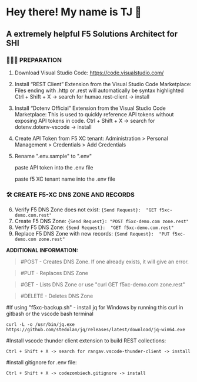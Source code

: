<h1> Hey there! My name is TJ 👋 </h1>
<h2> A extremely helpful F5 Solutions Architect for SHI </h2>

<h3> 👨🏻‍💻 PREPARATION </h3>

1) Download Visual Studio Code: https://code.visualstudio.com/

2) Install “REST Client” Extension from the Visual Studio Code Marketplace: Files ending with .http or .rest will automatically be syntax highlighted
Ctrl + Shift + X -> search for humao.rest-client -> install

3) Install “Dotenv Official” Extension from the Visual Studio Code Marketplace: This is used to quickly reference API tokens without exposing API tokens in code. 
Ctrl + Shift + X -> search for dotenv.dotenv-vscode ->  install 

4) Create API Token from F5 XC tenant:  Administration > Personal Management > Credentials > Add Credentials

5) Rename ".env.sample" to ".env"
    
   paste API token into the .env file

   paste f5 XC tenant name into the .env file 

<h3>🛠 CREATE F5-XC DNS ZONE AND RECORDS</h3>

6) Verify F5 DNS Zone does not exist:
`{Send Request}:  "GET f5xc-demo.com.rest"
`
8) Create F5 DNS Zone:
`{Send Request}: "POST f5xc-demo.com zone.rest"
`
10) Verify F5 DNS Zone:
`{Send Request}:  "GET f5xc-demo.com.rest"
`
12) Replace F5 DNS Zone with new records:
`{Send Request}:  "PUT f5xc-demo.com zone.rest"
`

**ADDITIONAL INFORMATION:**

> #POST - Creates DNS Zone. If one already exists, it will give an error.

> #PUT - Replaces DNS Zone 

> #GET - Lists DNS Zone or use "curl GET f5xc-demo.com zone.rest"

> #DELETE - Deletes DNS Zone


#If using "f5xc-backup.sh" - install jq for Windows by running this curl in gitbash or the vscode bash terminal

`curl -L -o /usr/bin/jq.exe https://github.com/stedolan/jq/releases/latest/download/jq-win64.exe
`

#Install vscode thunder client extension to build REST collections: 

`Ctrl + Shift + X -> search for rangav.vscode-thunder-client -> install 
`

#install gitignore for .env file:

`Ctrl + Shift + X -> codezombiech.gitignore -> install 
`
